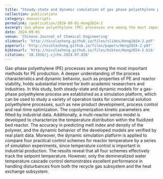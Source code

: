 ```yaml
---
title: "Steady-state and dynamic simulation of gas phase polyethylene process"
collection: publications
category: manuscripts
permalink: /publication/2024-09-01-Hong2024-2
excerpt: Gas-phase polyethylene (PE) processes are among the most important methods for PE production. A deeper understanding of the process characteristics and dynamic behavior, such as properties of PE and reactor stability, holds substantial interest for both academic researchers and industries. In this study, both steady-state and dynamic models for a gas-phase polyethylene process are established as a simulation platform, which can be used to study a variety of operation tasks for commercial solution polyethylene processes, such as new product development, process control and real-time optimization. The copolymerization kinetic parameters are fitted by industrial data. Additionally, a multi-reactor series model is developed to characterize the temperature distribution within the fluidized bed reactor. The accuracy in predicting melt index and density of the polymer, and the dynamic behavior of the developed models are verified by real plant data. Moreover, the dynamic simulation platform is applied to compare four practical control schemes for reactor temperature by a series of simulation experiments, since temperature control is important in industrial production. The results reveal that all four schemes effectively track the setpoint temperature. However, only the demineralized water temperature cascade control demonstrates excellent performance in handling disturbances from both the recycle gas subsystem and the heat exchange subsystem.
date: 2024-09-01
venue: 'Chinese Journal of Chemical Engineering'
slidesurl: 'http://nicolashong.github.io/files/slides/Hong2024-2.pdf'
paperurl: 'http://nicolashong.github.io/files/papers/Hong2024-2.pdf'
bibtexurl: 'http://nicolashong.github.io/files/bibtex/Hong2024-2.bib'
citation: '10.1016/j.cjche.2024.07.026'
---
```


Gas-phase polyethylene (PE) processes are among the most important methods for PE production. A deeper understanding of the process characteristics and dynamic behavior, such as properties of PE and reactor stability, holds substantial interest for both academic researchers and industries. In this study, both steady-state and dynamic models for a gas-phase polyethylene process are established as a simulation platform, which can be used to study a variety of operation tasks for commercial solution polyethylene processes, such as new product development, process control and real-time optimization. The copolymerization kinetic parameters are fitted by industrial data. Additionally, a multi-reactor series model is developed to characterize the temperature distribution within the fluidized bed reactor. The accuracy in predicting melt index and density of the polymer, and the dynamic behavior of the developed models are verified by real plant data. Moreover, the dynamic simulation platform is applied to compare four practical control schemes for reactor temperature by a series of simulation experiments, since temperature control is important in industrial production. The results reveal that all four schemes effectively track the setpoint temperature. However, only the demineralized water temperature cascade control demonstrates excellent performance in handling disturbances from both the recycle gas subsystem and the heat exchange subsystem.
